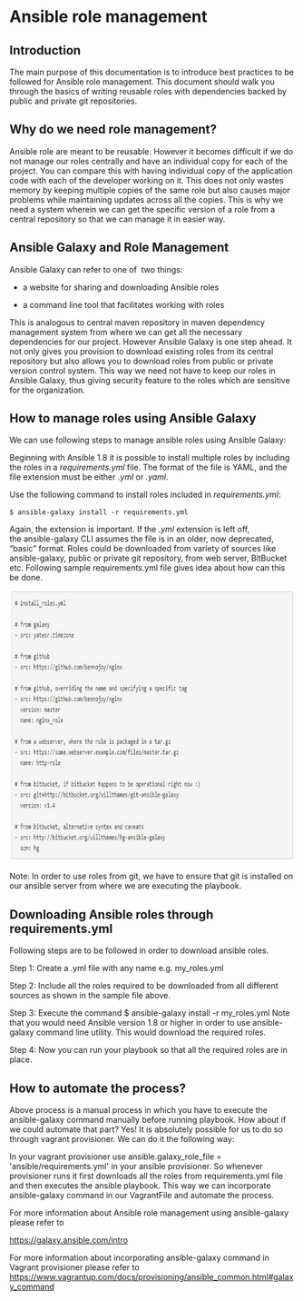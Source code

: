 # Ansible role management

## Introduction

The main purpose of this documentation is to introduce best practices to
be followed for Ansible role management. This document should walk you
through the basics of writing reusable roles with dependencies backed by
public and private git repositories.

## Why do we need role management?

Ansible role are meant to be reusable. However it becomes difficult if
we do not manage our roles centrally and have an individual copy for
each of the project. You can compare this with having individual copy of
the application code with each of the developer working on it. This does
not only wastes memory by keeping multiple copies of the same role but
also causes major problems while maintaining updates across all the
copies. This is why we need a system wherein we can get the specific
version of a role from a central repository so that we can manage it in
easier way.

## Ansible Galaxy and Role Management

Ansible Galaxy can refer to one of  two things:

-   a website for sharing and downloading Ansible roles

-   a command line tool that facilitates working with roles

This is analogous to central maven repository in maven dependency
management system from where we can get all the necessary dependencies
for our project. However Ansible Galaxy is one step ahead. It not only
gives you provision to download existing roles from its central
repository but also allows you to download roles from public or private
version control system. This way we need not have to keep our roles in
Ansible Galaxy, thus giving security feature to the roles which are
sensitive for the organization.

## How to manage roles using Ansible Galaxy

We can use following steps to manage ansible roles using Ansible Galaxy:

Beginning with Ansible 1.8 it is possible to install multiple roles by
including the roles in a *requirements.yml* file. The format of the file
is YAML, and the file extension must be either *.yml* or *.yaml*.

Use the following command to install roles included
in *requirements.yml*:

    $ ansible-galaxy install -r requirements.yml

Again, the extension is important. If the *.yml* extension is left off,
the ansible-galaxy CLI assumes the file is in an older, now deprecated,
“basic” format. Roles could be downloaded from variety of sources like
ansible-galaxy, public or private git repository, from web server,
BitBucket etc. Following sample requirements.yml file gives idea about
how can this be done.

<img src="./media/image1.JPG" width="791" height="478" />

Note: In order to use roles from git, we have to ensure that git is
installed on our ansible server from where we are executing the
playbook.

## Downloading Ansible roles through requirements.yml

Following steps are to be followed in order to download ansible roles.

Step 1: Create a .yml file with any name e.g. my\_roles.yml

Step 2: Include all the roles required to be downloaded from all
different sources as shown in the sample file above.

Step 3: Execute the command $ ansible-galaxy install -r my\_roles.yml
Note that you would need Ansible version 1.8 or higher in order to use
ansible-galaxy command line utility. This would download the required
roles.

Step 4: Now you can run your playbook so that all the required roles are
in place.

## How to automate the process?

Above process is a manual process in which you have to execute the
ansible-galaxy command manually before running playbook. How about if we
could automate that part? Yes! It is absolutely possible for us to do so
through vagrant provisioner. We can do it the following way:

In your vagrant provisioner use ansible.galaxy\_role\_file =
'ansible/requirements.yml' in your ansible provisioner. So whenever
provisioner runs it first downloads all the roles from requirements.yml
file and then executes the ansible playbook. This way we can incorporate
ansible-galaxy command in our VagrantFile and automate the process.

For more information about Ansible role management using ansible-galaxy
please refer to

<https://galaxy.ansible.com/intro>

For more information about incorporating ansible-galaxy command in
Vagrant provisioner please refer to
<https://www.vagrantup.com/docs/provisioning/ansible_common.html#galaxy_command>
